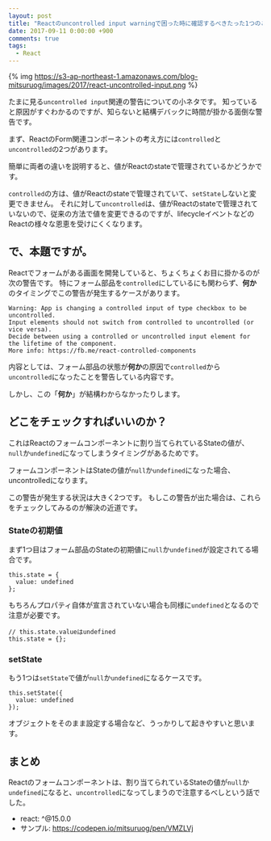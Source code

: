 ```yaml
---
layout: post
title: "Reactのuncontrolled input warningで困った時に確認するべきたった1つのこと"
date: 2017-09-11 0:00:00 +900
comments: true
tags:
  - React
---
```


{% img https://s3-ap-northeast-1.amazonaws.com/blog-mitsuruog/images/2017/react-uncontrolled-input.png %}

たまに見る`uncontrolled input`関連の警告についての小ネタです。
知っていると原因がすぐわかるのですが、知らないと結構デバックに時間が掛かる面倒な警告です。

<!-- more -->

まず、ReactのForm関連コンポーネントの考え方には`controlled`と`uncontrolled`の2つがあります。

簡単に両者の違いを説明すると、値がReactのstateで管理されているかどうかです。

`controlled`の方は、値がReactのstateで管理されていて、`setState`しないと変更できません。
それに対して`uncontrolled`は、値がReactのstateで管理されていないので、従来の方法で値を変更できるのですが、lifecycleイベントなどのReactの様々な恩恵を受けにくくなります。

## で、本題ですが。

Reactでフォームがある画面を開発していると、ちょくちょくお目に掛かるのが次の警告です。
特にフォーム部品を`controlled`にしているにも関わらず、**何か**のタイミングでこの警告が発生するケースがあります。

```
Warning: App is changing a controlled input of type checkbox to be uncontrolled.
Input elements should not switch from controlled to uncontrolled (or vice versa).
Decide between using a controlled or uncontrolled input element for the lifetime of the component.
More info: https://fb.me/react-controlled-components
```

内容としては、フォーム部品の状態が**何か**の原因で`controlled`から`uncontrolled`になったことを警告している内容です。

しかし、この「**何か**」が結構わからなかったりします。

## どこをチェックすればいいのか？

これはReactのフォームコンポーネントに割り当てられているStateの値が、`null`か`undefined`になってしまうタイミングがあるためです。

フォームコンポーネントはStateの値が`null`か`undefined`になった場合、uncontrolledになります。

この警告が発生する状況は大きく2つです。
もしこの警告が出た場合は、これらをチェックしてみるのが解決の近道です。

### Stateの初期値
まず1つ目はフォーム部品のStateの初期値に`null`か`undefined`が設定されてる場合です。

```
this.state = {
  value: undefined
};
```

もちろんプロパティ自体が宣言されていない場合も同様に`undefined`となるので注意が必要です。

```
// this.state.valueはundefined
this.state = {};
```

### setState
もう1つは`setState`で値が`null`か`undefined`になるケースです。

```
this.setState({
  value: undefined
});
```

オブジェクトをそのまま設定する場合など、うっかりして起きやすいと思います。

## まとめ
Reactのフォームコンポーネントは、割り当てられているStateの値が`null`か`undefined`になると、`uncontrolled`になってしまうので注意するべしという話でした。

- react: ^@15.0.0
- サンプル: https://codepen.io/mitsuruog/pen/VMZLVj
